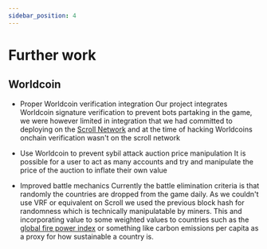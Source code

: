 ```yaml
---
sidebar_position: 4
---
```


# Further work

## Worldcoin

- Proper Worldcoin verification integration
Our project integrates Worldcoin signature verification to prevent bots partaking in the game, we were however limited in integration that we had committed to deploying on the [Scroll Network](https://scroll.io/) and at the time of hacking Worldcoins onchain verification wasn't on the scroll network

- Use Worldcoin to prevent sybil attack auction price manipulation
It is possible for a user to act as many accounts and try and manipulate the price of the auction to inflate their own value

- Improved battle mechanics
Currently the battle elimination criteria is that randomly the countries are dropped from the game daily. As we couldn't use VRF or equivalent on Scroll we used the previous block hash for randomness which is technically manipulatable by miners. This and incorporating value to some weighted values to countries such as the [global fire power index](https://www.globalfirepower.com/countries-listing.php) or something like carbon emissions per capita as a proxy for how sustainable a country is. 
